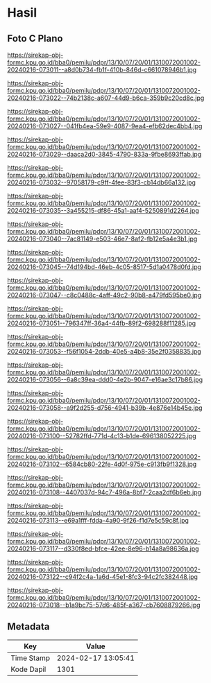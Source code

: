 # Hasil

## Foto C Plano

https://sirekap-obj-formc.kpu.go.id/bba0/pemilu/pdpr/13/10/07/20/01/1310072001002-20240216-073011--a8d0b734-fb1f-410b-846d-c661078946b1.jpg

https://sirekap-obj-formc.kpu.go.id/bba0/pemilu/pdpr/13/10/07/20/01/1310072001002-20240216-073022--74b2138c-a607-44d9-b6ca-359b9c20cd8c.jpg

https://sirekap-obj-formc.kpu.go.id/bba0/pemilu/pdpr/13/10/07/20/01/1310072001002-20240216-073027--041fb4ea-59e9-4087-9ea4-efb62dec4bb4.jpg

https://sirekap-obj-formc.kpu.go.id/bba0/pemilu/pdpr/13/10/07/20/01/1310072001002-20240216-073029--daaca2d0-3845-4790-833a-9fbe8693ffab.jpg

https://sirekap-obj-formc.kpu.go.id/bba0/pemilu/pdpr/13/10/07/20/01/1310072001002-20240216-073032--97058179-c9ff-4fee-83f3-cb14db66a132.jpg

https://sirekap-obj-formc.kpu.go.id/bba0/pemilu/pdpr/13/10/07/20/01/1310072001002-20240216-073035--3a455215-df86-45a1-aaf4-5250891d2264.jpg

https://sirekap-obj-formc.kpu.go.id/bba0/pemilu/pdpr/13/10/07/20/01/1310072001002-20240216-073040--7ac81149-e503-46e7-8af2-fb12e5a4e3b1.jpg

https://sirekap-obj-formc.kpu.go.id/bba0/pemilu/pdpr/13/10/07/20/01/1310072001002-20240216-073045--74d194bd-46eb-4c05-8517-5d1a0478d0fd.jpg

https://sirekap-obj-formc.kpu.go.id/bba0/pemilu/pdpr/13/10/07/20/01/1310072001002-20240216-073047--c8c0488c-4aff-49c2-90b8-a479fd595be0.jpg

https://sirekap-obj-formc.kpu.go.id/bba0/pemilu/pdpr/13/10/07/20/01/1310072001002-20240216-073051--796347ff-36a4-44fb-89f2-698288f11285.jpg

https://sirekap-obj-formc.kpu.go.id/bba0/pemilu/pdpr/13/10/07/20/01/1310072001002-20240216-073053--f56f1054-2ddb-40e5-a4b8-35e2f0358835.jpg

https://sirekap-obj-formc.kpu.go.id/bba0/pemilu/pdpr/13/10/07/20/01/1310072001002-20240216-073056--6a8c39ea-ddd0-4e2b-9047-e16ae3c17b86.jpg

https://sirekap-obj-formc.kpu.go.id/bba0/pemilu/pdpr/13/10/07/20/01/1310072001002-20240216-073058--a9f2d255-d756-4941-b39b-4e876e14b45e.jpg

https://sirekap-obj-formc.kpu.go.id/bba0/pemilu/pdpr/13/10/07/20/01/1310072001002-20240216-073100--52782ffd-771d-4c13-b1de-696138052225.jpg

https://sirekap-obj-formc.kpu.go.id/bba0/pemilu/pdpr/13/10/07/20/01/1310072001002-20240216-073102--6584cb80-22fe-4d0f-975e-c913fb9f1328.jpg

https://sirekap-obj-formc.kpu.go.id/bba0/pemilu/pdpr/13/10/07/20/01/1310072001002-20240216-073108--4407037d-94c7-496a-8bf7-2caa2df6b6eb.jpg

https://sirekap-obj-formc.kpu.go.id/bba0/pemilu/pdpr/13/10/07/20/01/1310072001002-20240216-073113--e69a1fff-fdda-4a90-9f26-f1d7e5c59c8f.jpg

https://sirekap-obj-formc.kpu.go.id/bba0/pemilu/pdpr/13/10/07/20/01/1310072001002-20240216-073117--d330f8ed-bfce-42ee-8e96-b14a8a98636a.jpg

https://sirekap-obj-formc.kpu.go.id/bba0/pemilu/pdpr/13/10/07/20/01/1310072001002-20240216-073122--c94f2c4a-1a6d-45e1-8fc3-94c2fc382448.jpg

https://sirekap-obj-formc.kpu.go.id/bba0/pemilu/pdpr/13/10/07/20/01/1310072001002-20240216-073018--b1a9bc75-57d6-485f-a367-cb7608879266.jpg


## Metadata

| Key        | Value               |
| ---------- | ------------------- |
| Time Stamp | 2024-02-17 13:05:41 |
| Kode Dapil | 1301                |



